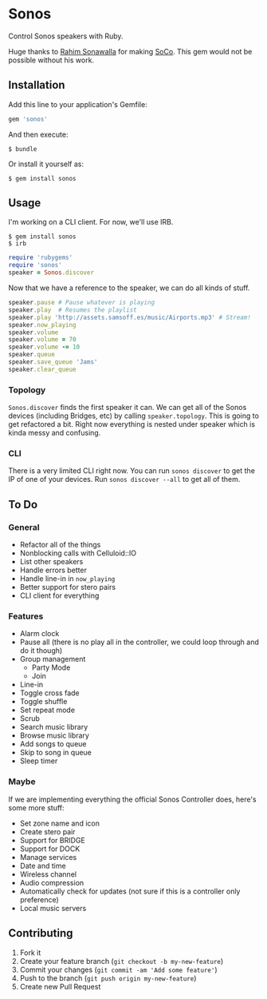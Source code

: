 # Sonos

Control Sonos speakers with Ruby.

Huge thanks to [Rahim Sonawalla](https://github.com/rahims) for making [SoCo](https://github.com/rahims/SoCo). This gem would not be possible without his work.

## Installation

Add this line to your application's Gemfile:

``` ruby
gem 'sonos'
```

And then execute:

``` shell
$ bundle
```

Or install it yourself as:

``` shell
$ gem install sonos
```

## Usage

I'm working on a CLI client. For now, we'll use IRB.

``` shell
$ gem install sonos
$ irb
```

``` ruby
require 'rubygems'
require 'sonos'
speaker = Sonos.discover
```

Now that we have a reference to the speaker, we can do all kinds of stuff.

``` ruby
speaker.pause # Pause whatever is playing
speaker.play  # Resumes the playlist
speaker.play 'http://assets.samsoff.es/music/Airports.mp3' # Stream!
speaker.now_playing
speaker.volume
speaker.volume = 70
speaker.volume -= 10
speaker.queue
speaker.save_queue 'Jams'
speaker.clear_queue
```

### Topology

`Sonos.discover` finds the first speaker it can. We can get all of the Sonos devices (including Bridges, etc) by calling `speaker.topology`. This is going to get refactored a bit. Right now everything is nested under speaker which is kinda messy and confusing.

### CLI

There is a very limited CLI right now. You can run `sonos discover` to get the IP of one of your devices. Run `sonos discover --all` to get all of them.

## To Do

### General

* Refactor all of the things
* Nonblocking calls with Celluloid::IO
* List other speakers
* Handle errors better
* Handle line-in in `now_playing`
* Better support for stero pairs
* CLI client for everything

### Features

* Alarm clock
* Pause all (there is no play all in the controller, we could loop through and do it though)
* Group management
    * Party Mode
    * Join
* Line-in
* Toggle cross fade
* Toggle shuffle
* Set repeat mode
* Scrub
* Search music library
* Browse music library
* Add songs to queue
* Skip to song in queue
* Sleep timer

### Maybe

If we are implementing everything the official Sonos Controller does, here's some more stuff:

* Set zone name and icon
* Create stero pair
* Support for BRIDGE
* Support for DOCK
* Manage services
* Date and time
* Wireless channel
* Audio compression
* Automatically check for updates (not sure if this is a controller only preference)
* Local music servers

## Contributing

1. Fork it
2. Create your feature branch (`git checkout -b my-new-feature`)
3. Commit your changes (`git commit -am 'Add some feature'`)
4. Push to the branch (`git push origin my-new-feature`)
5. Create new Pull Request
